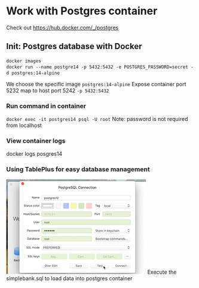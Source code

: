 # Work with Postgres container
Check out https://hub.docker.com/_/postgres
## Init: Postgres database with Docker
```
docker images
docker run --name postgre14 -p 5432:5432 -e POSTGRES_PASSWORD=secret -d postgres:14-alpine
```
We choose the specific image ```postgres:14-alpine```
Expose container port 5232 map to host port 5242 ```-p 5432:5432```

### Run command in container
`docker exec -it postgres14 psql -U root`
Note: password is not required from localhost

### View container logs
docker logs posgres14

### Using TablePlus for easy database management
![img.png](img.png)
Execute the simplebank.sql to load data into postgres container

